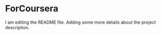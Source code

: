 # ForCoursera
I am editing the README file. Adding some more details about the project description.

